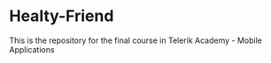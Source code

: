 # Healty-Friend
This is the repository for the final course in Telerik Academy - Mobile Applications

